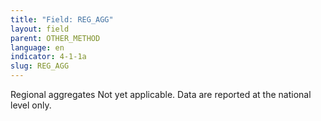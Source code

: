 ```yaml
---
title: "Field: REG_AGG"
layout: field
parent: OTHER_METHOD
language: en
indicator: 4-1-1a
slug: REG_AGG
---
```

Regional aggregates
Not yet applicable. Data are reported at the national level only.
